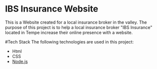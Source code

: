 # IBS Insurance Website
This is a Website created for a local insurance broker in the valley. The purpose of this project is to help 
a local insurance broker "IBS Insurance" located in Tempe increase their online presence with a website.

#Tech Stack
The following technologies are used in this project:
- Html
- CSS
- [Node.js](https://nodejs.org/)
  
